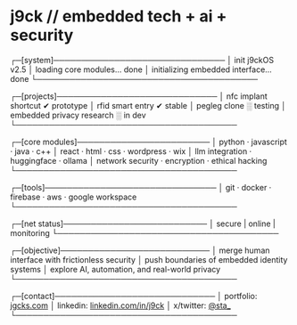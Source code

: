 # j9ck // embedded tech + ai + security

┌─[system]───────────────────────────────
│ init j9ckOS v2.5
│ loading core modules... done
│ initializing embedded interface... done
└────────────────────────────────────────

┌─[projects]─────────────────────────────
│ nfc implant shortcut       ✔ prototype
│ rfid smart entry           ✔ stable
│ pegleg clone               ░ testing
│ embedded privacy research  ░ in dev
└────────────────────────────────────────

┌─[core modules]────────────────────────
│ python · javascript · java · c++
│ react · html · css · wordpress · wix
│ llm integration · huggingface · ollama
│ network security · encryption · ethical hacking
└────────────────────────────────────────

┌─[tools]───────────────────────────────
│ git · docker · firebase · aws · google workspace
└────────────────────────────────────────

┌─[net status]──────────────────────────
│ secure | online | monitoring
└────────────────────────────────────────

┌─[objective]───────────────────────────
│ merge human interface with frictionless security
│ push boundaries of embedded identity systems
│ explore AI, automation, and real-world privacy
└────────────────────────────────────────

┌─[contact]─────────────────────────────
│ portfolio: [jgcks.com](https://www.jgcks.com)
│ linkedin: [linkedin.com/in/j9ck](https://www.linkedin.com/in/j9ck)
│ x/twitter: [@sta_](https://twitter.com/sta_)
└────────────────────────────────────────
